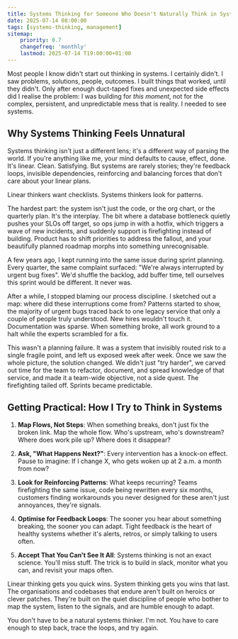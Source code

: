 ```yaml
---
title: Systems Thinking for Someone Who Doesn't Naturally Think in Systems
date: 2025-07-14 08:00:00
tags: [systems-thinking, management]
sitemap:
    priority: 0.7
    changefreq: 'monthly'
    lastmod: 2025-07-14 T19:00:00+01:00
---
```


Most people I know didn't start out thinking in systems. I certainly didn't. I saw problems, solutions, people, outcomes. I built things that worked, until they didn't. Only after enough duct-taped fixes and unexpected side effects did I realise the problem: I was building for *this moment*, not for the complex, persistent, and unpredictable mess that is reality. I needed to see systems.

## Why Systems Thinking Feels Unnatural

Systems thinking isn't just a different lens; it's a different way of parsing the world. If you're anything like me, your mind defaults to cause, effect, done. It's linear. Clean. Satisfying. But systems are rarely stories; they're feedback loops, invisible dependencies, reinforcing and balancing forces that don't care about your linear plans.

Linear thinkers want checklists. Systems thinkers look for patterns.

The hardest part: the system isn't just the code, or the org chart, or the quarterly plan. It's the interplay. The bit where a database bottleneck quietly pushes your SLOs off target, so ops jump in with a hotfix, which triggers a wave of new incidents, and suddenly support is firefighting instead of building. Product has to shift priorities to address the fallout, and your beautifully planned roadmap morphs into something unrecognisable.

A few years ago, I kept running into the same issue during sprint planning. Every quarter, the same complaint surfaced: "We're always interrupted by urgent bug fixes". We'd shuffle the backlog, add buffer time, tell ourselves this sprint would be different. It never was.

After a while, I stopped blaming our process discipline. I sketched out a map: where did these interruptions come from? Patterns started to show, the majority of urgent bugs traced back to one legacy service that only a couple of people truly understood. New hires wouldn't touch it. Documentation was sparse. When something broke, all work ground to a halt while the experts scrambled for a fix.

This wasn't a planning failure. It was a system that invisibly routed risk to a single fragile point, and left us exposed week after week. Once we saw the whole picture, the solution changed. We didn't just "try harder", we carved out time for the team to refactor, document, and spread knowledge of that service, and made it a team-wide objective, not a side quest. The firefighting tailed off. Sprints became predictable.

## Getting Practical: How I Try to Think in Systems

1. **Map Flows, Not Steps**: When something breaks, don't just fix the broken link. Map the whole flow. Who's upstream, who's downstream? Where does work pile up? Where does it disappear?

2. **Ask, "What Happens Next?"**: Every intervention has a knock-on effect. Pause to imagine: If I change X, who gets woken up at 2 a.m. a month from now?

3. **Look for Reinforcing Patterns**: What keeps recurring? Teams firefighting the same issue, code being rewritten every six months, customers finding workarounds you never designed for these aren't just annoyances, they're signals.

4. **Optimise for Feedback Loops**: The sooner you hear about something breaking, the sooner you can adapt. Tight feedback is the heart of healthy systems whether it's alerts, retros, or simply talking to users often.

5. **Accept That You Can't See It All**: Systems thinking is not an exact science. You'll miss stuff. The trick is to build in slack, monitor what you can, and revisit your maps often.

Linear thinking gets you quick wins. System thinking gets you wins that last. The organisations and codebases that endure aren't built on heroics or clever patches. They're built on the quiet discipline of people who bother to map the system, listen to the signals, and are humble enough to adapt.

You don't have to be a natural systems thinker. I'm not. You have to care enough to step back, trace the loops, and try again.
